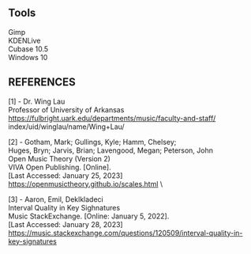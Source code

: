 ## Tools
Gimp \
KDENLive \
Cubase 10.5 \
Windows 10 

## REFERENCES
[1] - Dr. Wing Lau \
Professor of University of Arkansas \
https://fulbright.uark.edu/departments/music/faculty-and-staff/
index/uid/winglau/name/Wing+Lau/

[2] - Gotham, Mark; Gullings, Kyle; Hamm, Chelsey; \
Huges, Bryn; Jarvis, Brian; Lavengood, Megan; Peterson, John \
Open Music Theory (Version 2) \
VIVA Open Publishing. [Online]. \
[Last Accessed: January 25, 2023] \
https://openmusictheory.github.io/scales.html \

[3] - Aaron, Emil, Deklkladeci \
Interval Quality in Key Sighnatures \
Music StackExchange. [Online: January 5, 2022].\
[Last Accessed: January 28, 2023] \
https://music.stackexchange.com/questions/120509/interval-quality-in-key-signatures
